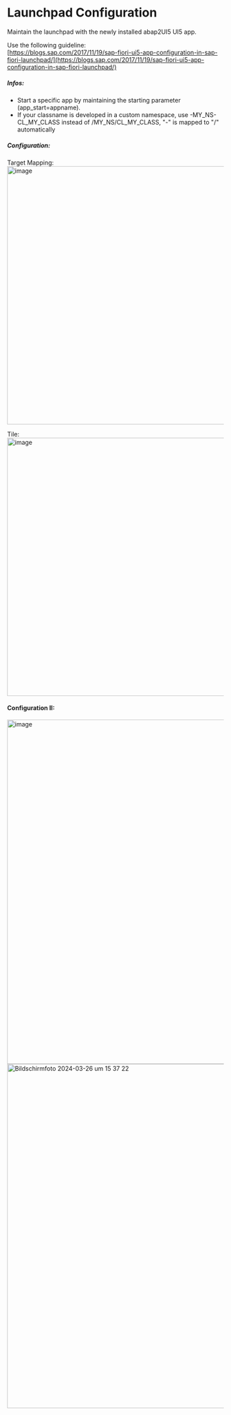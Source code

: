 # Launchpad Configuration
Maintain the launchpad with the newly installed abap2UI5 UI5 app. 
<br>

Use the following guideline:<br>
[https://blogs.sap.com/2017/11/19/sap-fiori-ui5-app-configuration-in-sap-fiori-launchpad/](https://blogs.sap.com/2017/11/19/sap-fiori-ui5-app-configuration-in-sap-fiori-launchpad/)
<br>

##### Infos:
* Start a specific app by maintaining the starting parameter (app_start=appname). <br>
* If your classname is developed in a custom namespace, use -MY_NS-CL_MY_CLASS instead of /MY_NS/CL_MY_CLASS, "-" is mapped to "/" automatically

##### Configuration:
Target Mapping:<br>
<img width="600" alt="image" src="https://github.com/abap2UI5/abap2UI5-documentation/assets/102328295/a5052435-3ef5-4f3e-a65d-3877a6ba3526">

Tile:<br>
<img width="600" alt="image" src="https://github.com/abap2UI5/abap2UI5-documentation/assets/102328295/eabc669e-3755-42b4-9af9-0182d08036a0">


#### Configuration II:
<img width="800" alt="image" src="https://github.com/abap2UI5/abap2UI5-documentation/assets/102328295/6458c8c4-aa72-43b9-8ca0-c999502ca6f4">
<img width="800" alt="Bildschirmfoto 2024-03-26 um 15 37 22" src="https://github.com/abap2UI5/abap2UI5-documentation/assets/102328295/2f4f50f4-3382-49a0-82a3-b41f12c5e918">
